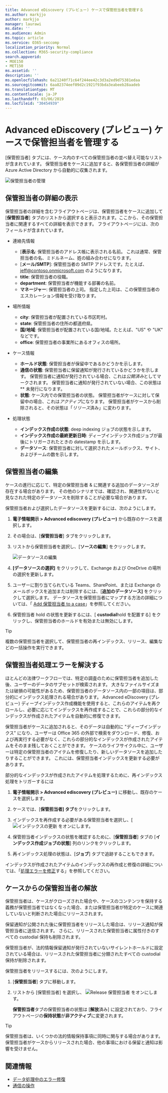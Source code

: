 ```yaml
---
title: Advanced eDiscovery (プレビュー) ケースで保管担当者を管理する
ms.author: markjjo
author: markjjo
manager: laurawi
ms.date: ''
ms.audience: Admin
ms.topic: article
ms.service: O365-seccomp
localization_priority: Normal
ms.collection: M365-security-compliance
search.appverid:
- MOE150
- MET150
ms.assetid: ''
description: ''
ms.openlocfilehash: 6a21240f71c64f244ee42c3d3a2ed9d75381edaa
ms.sourcegitcommit: 6aa82374eef09d2c1921f93bda3eabeeb28aadeb
ms.translationtype: MT
ms.contentlocale: ja-JP
ms.lasthandoff: 03/06/2019
ms.locfileid: "30454939"
---
```

# <a name="manage-custodians-in-an-advanced-ediscovery-preview-case"></a>Advanced eDiscovery (プレビュー) ケースで保管担当者を管理する

[保管担当者] タブには、ケース内のすべての保管担当者の並べ替え可能なリストが含まれています。 保管担当者をケースに追加すると、各保管担当者の詳細が Azure Active Directory から自動的に収集されます。

![保管担当者の管理](../media/CustodianDetails.PNG)

## <a name="viewing-custodian-details"></a>保管担当者の詳細の表示

保管担当者の詳細を含むフライアウトページは、保管担当者をケースに追加して [**保管担当者**] タブのリストから選択すると表示されます。ここから、その保管担当者に関連するすべての詳細を表示できます。 フライアウトページには、次のフィールドが含まれています。

- 連絡先情報

  - [**表示名**: 保管担当者のアドレス帳に表示される名前。 これは通常、保管担当者の名、ミドルネーム、姓の組み合わせになります。
  - [**メール/SMTP**]: 保管担当者の SMTP アドレスです。たとえば、jeff@contoso.onmicrosoft.com のようになります。  
  - **title**: 保管担当者の役職。
  - **department**: 保管担当者が機能する部署の名前。
  - **マネージャー**: 保管担当者の上司。 指定した上司は、この保管担当者のエスカレーション情報を受け取ります。
  
- 場所情報

  - **city**: 保管担当者が配置されている市区町村。
  - **state**: 保管担当者の住所の都道府県。
  - **国/地域**: 保管担当者が配置されている国/地域。たとえば、"US" や "UK" などです。
  - **office**: 保管担当者の事業所にあるオフィスの場所。

- ケース情報

  - **ホールド状態**: 保管担当者が保留中であるかどうかを示します。 
  - **通信の状態**: 保管担当者に保留通知が発行されているかどうかを示します。 保管担当者に通知が発行されている場合、これは*公開済み*としてマークされます。 保管担当者に通知が発行されていない場合、この状態は** 未発行になります。 
  - **状態**: ケース内での保管担当者の状態。 保管担当者がケースに対して保留中の場合、これは*アクティブ*になります。 保管担当者がケースから削除されると、その状態は「*リリース*済み」に変わります。 

- 処理状態

  - **インデックス作成の状態**: deep indexing ジョブの状態を示します。  
  - **インデックス作成の最終更新日時**: ディープインデックス作成ジョブが最後にトリガーされたときの datestamp を示します。
  - **データソース**: 保管担当者に対して選択されたメールボックス、サイト、およびチームの数を示します。

## <a name="editing-a-custodian"></a>保管担当者の編集

ケースの進行に応じて、特定の保管担当者 & に関連する追加のデータソースが存在する場合があります。 その他のシナリオでは、確認され、関連性がないと見なされた特定のデータソースを削除することが必要な場合があります。

保管担当者および選択したデータソースを更新するには、次のようにします。

1. **電子情報開示 > Advanced ediscovery (プレビュー)** から既存のケースを選択します。
  
2. その場合は、[**保管担当者**] タブをクリックします。
  
3. リストから保管担当者を選択し、[**ソースの編集**] をクリックします。

    ![データソースの編集](../media/EditCustodianDataSource.PNG)
  
4. **[データソースの選択]** をクリックして、Exchange および OneDrive の場所の選択を更新します。
  
5. ユーザーに割り当てられている Teams、SharePoint、または Exchange のメールボックスを追加または削除するには、[**追加のデータソース]** をクリックして選択します。 データソースを保管担当者にマップする方法の詳細については、「 [Add 保管担当者 to a case](add-custodians-to-case.md)」を参照してください。
  
6. 保管担当者 hold の状態を更新するには、[ **custodial**hold を配置する] をクリックし、保管担当者のホールドを有効または無効にします。

> [!TIP]
> 複数の保管担当者を選択して、保管担当者の再インデックス、リリース、編集などの一括操作を実行できます。

## <a name="resolving-custodian-processing-errors"></a>保管担当者処理エラーを解決する

ほとんどの法律ワークフローでは、特定の調査のために保管担当者を追加した後、ユーザーのデータのサブセットが検索されます。 大きなファイルサイズまたは破損の可能性があるため、保管担当者のデータソース内の一部の項目は、部分的にインデックス処理される場合があります。 Advanced eDiscovery (プレビュー) ディープインデックス作成機能を使用すると、これらのアイテムを再クロールし、必要に応じてインデックスを再作成することで、これらの部分的なインデックスが作成されたアイテムを自動的に修復できます。 

保管担当者がケースに追加されると、そのデータは自動的に "ディープインデックス" になり、ユーザーは Office 365 の外部で検索をダウンロード、修復、および再実行する必要がなく、これらの部分的なインデックスが作成されたアイテムをそのまま残しておくことができます。 ケースのライフサイクル中に、ユーザーは特定の保管担当者のアイテムを修復したり、新しいデータソースを追加したりすることができます。 これには、保管担当者インデックスを更新する必要があります。 

部分的なインデックスが作成されたアイテムを処理するために、再インデックス処理をトリガーするには

1. **電子情報開示 > Advanced ediscovery (プレビュー)** に移動し、既存のケースを選択します。

2. ケースでは、[**保管担当者] タブ**をクリックします。 

3. インデックスを再作成する必要がある保管担当者を選択し、[ ![インデックスの更新](../media/UpdateIndex.PNG) をオンにします。

4. 保管担当者インデックスの状態を確認するために、[**保管担当者**] タブの [**インデックス作成ジョブの状態**] 列のリンクをクリックします。  

5. 再インデックス処理の状態は、[**ジョブ**] タブで追跡することもできます。

インデックスが作成されたアイテムのインデックスの再作成と修復の詳細については、「[処理エラーを修正](processing-data-for-case.md)する」を参照してください。

## <a name="releasing-a-custodian-from-a-case"></a>ケースからの保管担当者の解放

保管担当者は、ケースがクローズされた場合や、ケースのコンテンツを保持する義務が保管担当者ではなくなった場合、または保管担当者が特定のケースに関連していないと判断された場合にリリースされます。 

保留通知が公開された後に保管担当者をリリースした場合は、リリース通知が保管担当者に送信されます。 さらに、リリースされた保管担当者に属性付きのすべての custodial 保持も削除されます。

保管担当者が、法的情報保留通知が発行されていないサイレントホールドに設定されている場合は、リリースされた保管担当者に分類されたすべての custodial 保持が削除されます。  

保管担当者をリリースするには、次のようにします。 

1.  [**保管担当者**] タブに移動します。

2.  リストから [保管担当者] を選択し、 ![Release 保管担当者](../media/ReleaseCustodian.PNG) をオンにします。

    **保管担当者**タブの保管担当者の状態は [**解放**済み] に設定されており、フライアウトページの**保持状態**が**非アクティブ**に変更されます。 

> [!TIP]
> 保管担当者は、いくつかの法的情報保持事項に同時に関与する場合があります。 保管担当者がケースからリリースされた場合、他の事項における保留と通知は影響を受けません。

## <a name="related-information"></a>関連情報

 - [データ処理中のエラー修復](error-remediation.md) 
- [通信の操作](managing-custodian-communications.md)
